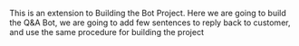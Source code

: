 This is an extension to Building the Bot Project. Here we are going to build the Q&A Bot, we are going to add few sentences to reply back to customer, and use the same procedure for building the project
